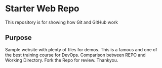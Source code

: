 # Starter Web Repo

This repository is for showing how Git and GitHub work

## Purpose

Sample website with plenty of files for demos. This is a famous and one of the best training course for DevOps.
Comparison between REPO and Working Directory.
Fork the Repo for review. Thankyou.
